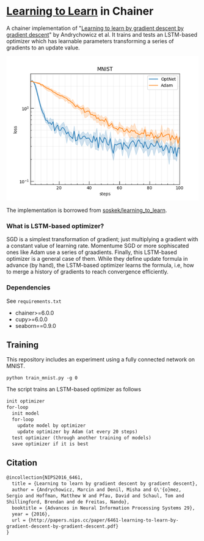 # [Learning to Learn](https://arxiv.org/abs/1606.04474) in Chainer

A chainer implementation of "[Learning to learn by gradient descent by gradient descent](https://arxiv.org/abs/1606.04474)" by Andrychowicz et al.
It trains and tests an LSTM-based optimizer which has learnable parameters transforming a series of gradients to an update value.

![testloss_comaparing_adam_and_lstmopt](sample_results/testloss.png)

The implementation is borrowed from [soskek/learning_to_learn](https://github.com/soskek/learning_to_learn).


### What is LSTM-based optimizer?

SGD is a simplest transformation of gradient; just multiplying a gradient with a constant value of learning rate.
Momentume SGD or more sophiscated ones like Adam use a series of graadients.
Finally, this LSTM-based optimizer is a general case of them.
While they define update formula in advance (by hand), the LSTM-based optimizer learns the formula, i.e, how to merge a history of gradients to reach convergence efficiently.


### Dependencies

See `requirements.txt`

- chainer>=6.0.0
- cupy>=6.0.0
- seaborn==0.9.0


## Training

This repository includes an experiment using a fully connected network on MNIST.

```
python train_mnist.py -g 0
```

The script trains an LSTM-based optimizer as follows

```
init optimizer
for-loop
  init model
  for-loop
    update model by optimizer
    update optimizer by Adam (at every 20 steps)
  test optimizer (through another training of models)
  save optimizer if it is best
```


## Citation

```
@incollection{NIPS2016_6461,
  title = {Learning to learn by gradient descent by gradient descent},
  author = {Andrychowicz, Marcin and Denil, Misha and G\'{o}mez, Sergio and Hoffman, Matthew W and Pfau, David and Schaul, Tom and Shillingford, Brendan and de Freitas, Nando},
  booktitle = {Advances in Neural Information Processing Systems 29},
  year = {2016},
  url = {http://papers.nips.cc/paper/6461-learning-to-learn-by-gradient-descent-by-gradient-descent.pdf}
}
```
